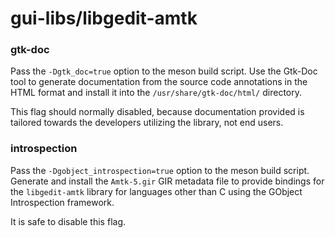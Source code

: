 # gui-libs/libgedit-amtk

### gtk-doc
Pass the `-Dgtk_doc=true` option to the meson build script. Use the Gtk-Doc tool to generate documentation from the source code annotations in the HTML format and install it into the `/usr/share/gtk-doc/html/` directory.

This flag should normally disabled, because documentation provided is tailored towards the developers utilizing the library, not end users.

### introspection
Pass the `-Dgobject_introspection=true` option to the meson build script. Generate and install the `Amtk-5.gir` GIR metadata file to provide bindings for the `libgedit-amtk` library for languages other than C using the GObject Introspection framework.

It is safe to disable this flag.
